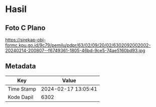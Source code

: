 # Hasil

## Foto C Plano

https://sirekap-obj-formc.kpu.go.id/9c79/pemilu/pdpr/63/02/09/20/02/6302092002002-20240214-200807--f6749361-1805-46bd-9ce5-74ae5160bd93.jpg


## Metadata

| Key        | Value               |
| ---------- | ------------------- |
| Time Stamp | 2024-02-17 13:05:41 |
| Kode Dapil | 6302                |



